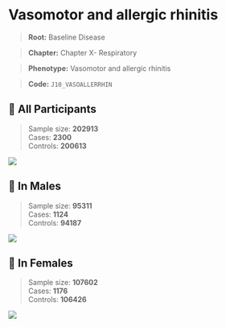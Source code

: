 # Vasomotor and allergic rhinitis

> **Root:** Baseline Disease  

> **Chapter:** Chapter X- Respiratory  

> **Phenotype:** Vasomotor and allergic rhinitis  

> **Code:** `J10_VASOALLERRHIN`

## 🧪 All Participants  
> Sample size: **202913**  
> Cases: **2300**  
> Controls: **200613**
<img src="/Disease/Figures/ALL/Incidence/J10_VASOALLERRHIN.png"/>
<CsvTable src="/Disease/Data/ALL/Incidence/COX_J10_VASOALLERRHIN.csv" label="🔍 View full results" />

## 👨 In Males  
> Sample size: **95311**  
> Cases: **1124**  
> Controls: **94187**
<img src="/Disease/Figures/Male/Incidence/J10_VASOALLERRHIN.png"/>
<CsvTable src="/Disease/Data/Male/Incidence/COX_J10_VASOALLERRHIN.csv" label="🔍 View full results" />

## 👩 In Females  
> Sample size: **107602**  
> Cases: **1176**  
> Controls: **106426**
<img src="/Disease/Figures/Female/Incidence/J10_VASOALLERRHIN.png"/>
<CsvTable src="/Disease/Data/Female/Incidence/COX_J10_VASOALLERRHIN.csv" label="🔍 View full results" />
